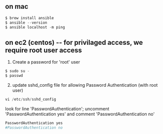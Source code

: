 ## on mac
```s
$ brew install ansible
$ ansible --version
$ ansible localhost -m ping
```
## on ec2 (centos) -- for privilaged access, we require root user access
1. Create a password for 'root' user
```s
$ sudo su -
$ passwd
```
2. update sshd_config file for allowing Password Authentication (with root user)
```s
vi /etc/ssh/sshd_config
```
look for line 'PasswordAuthentication'; uncomment 'PasswordAuthentication yes' and comment 'PasswordAuthentication no'
```s
PasswordAuthentication yes
#PasswordAuthentication no
```
